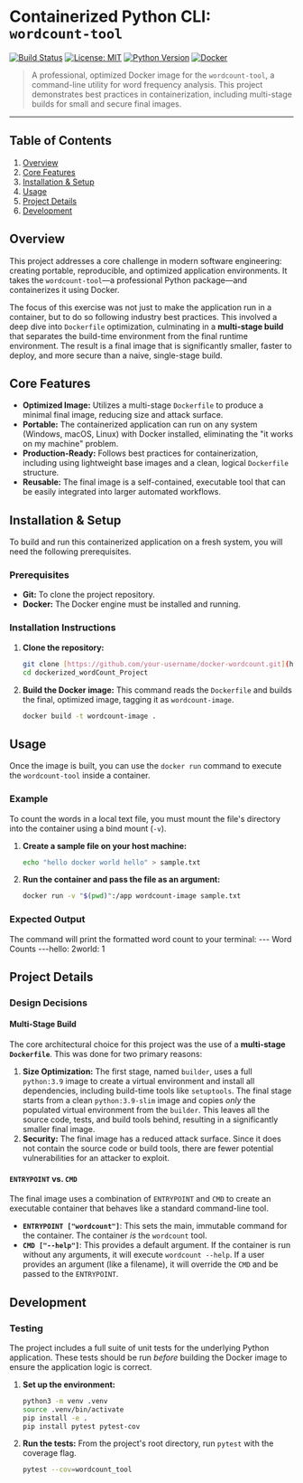 # Containerized Python CLI: `wordcount-tool`

[![Build Status](https://img.shields.io/badge/build-passing-brightgreen)](https://github.com/triv321/docker-wordcount)
[![License: MIT](https://img.shields.io/badge/License-MIT-yellow.svg)](https://opensource.org/licenses/MIT)
[![Python Version](https://img.shields.io/badge/python-3.9-blue.svg)](https://www.python.org/downloads/release/python-390/)
[![Docker](https://img.shields.io/badge/docker-latest-blue.svg)](https://www.docker.com/)

> A professional, optimized Docker image for the `wordcount-tool`, a command-line utility for word frequency analysis. This project demonstrates best practices in containerization, including multi-stage builds for small and secure final images.

---

## Table of Contents
1.  [Overview](#overview)
2.  [Core Features](#core-features)
3.  [Installation & Setup](#installation--setup)
4.  [Usage](#usage)
5.  [Project Details](#project-details)
6.  [Development](#development)

## Overview

This project addresses a core challenge in modern software engineering: creating portable, reproducible, and optimized application environments. It takes the `wordcount-tool`—a professional Python package—and containerizes it using Docker.

The focus of this exercise was not just to make the application run in a container, but to do so following industry best practices. This involved a deep dive into `Dockerfile` optimization, culminating in a **multi-stage build** that separates the build-time environment from the final runtime environment. The result is a final image that is significantly smaller, faster to deploy, and more secure than a naive, single-stage build.

## Core Features

* **Optimized Image:** Utilizes a multi-stage `Dockerfile` to produce a minimal final image, reducing size and attack surface.
* **Portable:** The containerized application can run on any system (Windows, macOS, Linux) with Docker installed, eliminating the "it works on my machine" problem.
* **Production-Ready:** Follows best practices for containerization, including using lightweight base images and a clean, logical `Dockerfile` structure.
* **Reusable:** The final image is a self-contained, executable tool that can be easily integrated into larger automated workflows.

## Installation & Setup

To build and run this containerized application on a fresh system, you will need the following prerequisites.

### Prerequisites
* **Git:** To clone the project repository.
* **Docker:** The Docker engine must be installed and running.

### Installation Instructions
1.  **Clone the repository:**
    ```bash
    git clone [https://github.com/your-username/docker-wordcount.git](https://github.com/triv321/dockerized_wordCount_Project.git)
    cd dockerized_wordCount_Project
    ```

2.  **Build the Docker image:**
    This command reads the `Dockerfile` and builds the final, optimized image, tagging it as `wordcount-image`.
    ```bash
    docker build -t wordcount-image .
    ```

## Usage

Once the image is built, you can use the `docker run` command to execute the `wordcount-tool` inside a container.

### Example
To count the words in a local text file, you must mount the file's directory into the container using a bind mount (`-v`).

1.  **Create a sample file on your host machine:**
    ```bash
    echo "hello docker world hello" > sample.txt
    ```

2.  **Run the container and pass the file as an argument:**
    ```bash
    docker run -v "$(pwd)":/app wordcount-image sample.txt
    ```

### Expected Output
The command will print the formatted word count to your terminal:
--- Word Counts ---hello: 2world: 1
## Project Details

### Design Decisions

#### Multi-Stage Build
The core architectural choice for this project was the use of a **multi-stage `Dockerfile`**. This was done for two primary reasons:
1.  **Size Optimization:** The first stage, named `builder`, uses a full `python:3.9` image to create a virtual environment and install all dependencies, including build-time tools like `setuptools`. The final stage starts from a clean `python:3.9-slim` image and copies *only* the populated virtual environment from the `builder`. This leaves all the source code, tests, and build tools behind, resulting in a significantly smaller final image.
2.  **Security:** The final image has a reduced attack surface. Since it does not contain the source code or build tools, there are fewer potential vulnerabilities for an attacker to exploit.

#### `ENTRYPOINT` vs. `CMD`
The final image uses a combination of `ENTRYPOINT` and `CMD` to create an executable container that behaves like a standard command-line tool.
* **`ENTRYPOINT ["wordcount"]`**: This sets the main, immutable command for the container. The container *is* the `wordcount` tool.
* **`CMD ["--help"]`**: This provides a default argument. If the container is run without any arguments, it will execute `wordcount --help`. If a user provides an argument (like a filename), it will override the `CMD` and be passed to the `ENTRYPOINT`.

## Development

### Testing
The project includes a full suite of unit tests for the underlying Python application. These tests should be run *before* building the Docker image to ensure the application logic is correct.

1.  **Set up the environment:**
    ```bash
    python3 -m venv .venv
    source .venv/bin/activate
    pip install -e .
    pip install pytest pytest-cov
    ```

2.  **Run the tests:**
    From the project's root directory, run `pytest` with the coverage flag.
    ```bash
    pytest --cov=wordcount_tool
    ```
